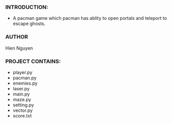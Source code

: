 
### INTRODUCTION:
- A pacman game which pacman has ablity to open portals and teleport to escape ghosts.

### AUTHOR
Hien Nguyen

### PROJECT CONTAINS:
- player.py
- pacman.py
- enemies.py
- laser.py
- main.py
- maze.py
- setting.py
- vector.py
- score.txt

